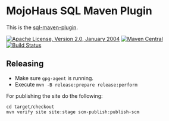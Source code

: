 # MojoHaus SQL Maven Plugin

This is the [sql-maven-plugin](http://www.mojohaus.org/sql-maven-plugin/).
 
[![Apache License, Version 2.0, January 2004](https://img.shields.io/github/license/mojohaus/sql--maven-plugin.svg?label=License)](http://www.apache.org/licenses/)
[![Maven Central](https://img.shields.io/maven-central/v/org.codehaus.mojo/sql-maven-plugin.svg?label=Maven%20Central)](http://search.maven.org/#search%7Cga%7C1%7Csql-maven-plugin)
[![Build Status](https://travis-ci.org/mojohaus/sql-maven-plugin.svg?branch=master)](https://travis-ci.org/mojohaus/sql-maven-plugin)

## Releasing

* Make sure `gpg-agent` is running.
* Execute `mvn -B release:prepare release:perform`

For publishing the site do the following:

```
cd target/checkout
mvn verify site site:stage scm-publish:publish-scm
```
